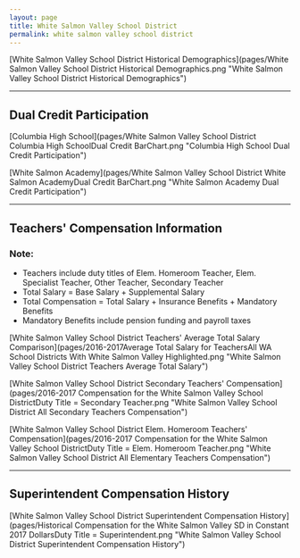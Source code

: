 ```yaml
---
layout: page
title: White Salmon Valley School District
permalink: white salmon valley school district
---
```



[White Salmon Valley School District Historical Demographics](pages/White Salmon Valley School District Historical Demographics.png "White Salmon Valley School District Historical Demographics")

___

## Dual Credit Participation

[Columbia High School](pages/White Salmon Valley School District Columbia High SchoolDual Credit BarChart.png "Columbia High School Dual Credit Participation")

[White Salmon Academy](pages/White Salmon Valley School District White Salmon AcademyDual Credit BarChart.png "White Salmon Academy Dual Credit Participation")


___

## Teachers' Compensation Information
### Note:
- Teachers include duty titles of Elem. Homeroom Teacher, Elem. Specialist Teacher, Other Teacher, Secondary Teacher
- Total Salary = Base Salary + Supplemental Salary
- Total Compensation = Total Salary + Insurance Benefits + Mandatory Benefits
- Mandatory Benefits include pension funding and payroll taxes

[White Salmon Valley School District Teachers' Average Total Salary Comparison](pages/2016-2017Average Total Salary for TeachersAll WA School Districts With White Salmon Valley Highlighted.png "White Salmon Valley School District Teachers Average Total Salary")

[White Salmon Valley School District Secondary Teachers' Compensation](pages/2016-2017 Compensation for the White Salmon Valley School DistrictDuty Title = Secondary Teacher.png "White Salmon Valley School District All Secondary Teachers Compensation")

[White Salmon Valley School District Elem. Homeroom Teachers' Compensation](pages/2016-2017 Compensation for the White Salmon Valley School DistrictDuty Title = Elem. Homeroom Teacher.png "White Salmon Valley School District All Elementary Teachers Compensation")


___

## Superintendent Compensation History

[White Salmon Valley School District Superintendent Compensation History](pages/Historical Compensation for the White Salmon Valley SD in Constant 2017 DollarsDuty Title = Superintendent.png "White Salmon Valley School District Superintendent Compensation History")

